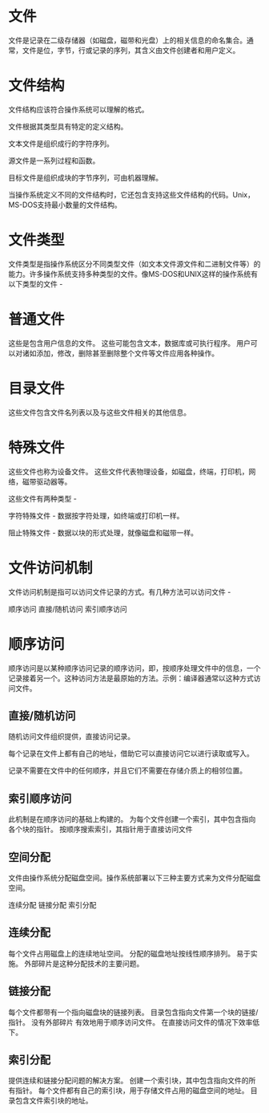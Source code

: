 # 文件
文件是记录在二级存储器（如磁盘，磁带和光盘）上的相关信息的命名集合。通常，文件是位，字节，行或记录的序列，其含义由文件创建者和用户定义。

# 文件结构
文件结构应该符合操作系统可以理解的格式。

文件根据其类型具有特定的定义结构。

文本文件是组织成行的字符序列。

源文件是一系列过程和函数。

目标文件是组织成块的字节序列，可由机器理解。

当操作系统定义不同的文件结构时，它还包含支持这些文件结构的代码。Unix，MS-DOS支持最小数量的文件结构。

# 文件类型
文件类型是指操作系统区分不同类型文件（如文本文件源文件和二进制文件等）的能力。许多操作系统支持多种类型的文件。像MS-DOS和UNIX这样的操作系统有以下类型的文件 -

# 普通文件
这些是包含用户信息的文件。
这些可能包含文本，数据库或可执行程序。
用户可以对诸如添加，修改，删除甚至删除整个文件等文件应用各种操作。

# 目录文件
这些文件包含文件名列表以及与这些文件相关的其他信息。

# 特殊文件
这些文件也称为设备文件。
这些文件代表物理设备，如磁盘，终端，打印机，网络，磁带驱动器等。

这些文件有两种类型 -

字符特殊文件 - 数据按字符处理，如终端或打印机一样。

阻止特殊文件 - 数据以块的形式处理，就像磁盘和磁带一样。

# 文件访问机制
文件访问机制是指可以访问文件记录的方式。有几种方法可以访问文件 -

顺序访问
直接/随机访问
索引顺序访问

# 顺序访问
顺序访问是以某种顺序访问记录的顺序访问，即，按顺序处理文件中的信息，一个记录接着另一个。这种访问方法是最原始的方法。示例：编译器通常以这种方式访问​​文件。

## 直接/随机访问
随机访问文件组织提供，直接访问记录。

每个记录在文件上都有自己的地址，借助它可以直接访问它以进行读取或写入。

记录不需要在文件中的任何顺序，并且它们不需要在存储介质上的相邻位置。

## 索引顺序访问
此机制是在顺序访问的基础上构建的。
为每个文件创建一个索引，其中包含指向各个块的指针。
按顺序搜索索引，其指针用于直接访问文件

## 空间分配
文件由操作系统分配磁盘空间。操作系统部署以下三种主要方式来为文件分配磁盘空间。

连续分配
链接分配
索引分配

## 连续分配
每个文件占用磁盘上的连续地址空间。
分配的磁盘地址按线性顺序排列。
易于实施。
外部碎片是这种分配技术的主要问题。

## 链接分配
每个文件都带有一个指向磁盘块的链接列表。
目录包含指向文件第一个块的链接/指针。
没有外部碎片
有效地用于顺序访问文件。
在直接访问文件的情况下效率低下。


## 索引分配
提供连续和链接分配问题的解决方案。
创建一个索引块，其中包含指向文件的所有指针。
每个文件都有自己的索引块，用于存储文件占用的磁盘空间的地址。
目录包含文件索引块的地址。


